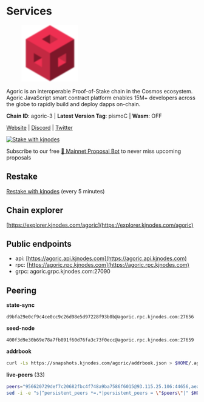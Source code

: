 # Services

<figure><img src="https://raw.githubusercontent.com/kj89/cosmos-images/main/logos/agoric.png" width="150" alt=""><figcaption></figcaption></figure>

Agoric is an interoperable Proof-of-Stake chain in the Cosmos ecosystem.  Agoric JavaScript smart contract platform enables 15M+ developers across the  globe to rapidly build and deploy dapps on-chain.

**Chain ID**: agoric-3 | **Latest Version Tag**: pismoC | **Wasm**: OFF

[Website](https://agoric.com) | [Discord](https://discord.com/invite/qDW8DRes4s) | [Twitter](https://twitter.com/agoric)

[![Stake with kjnodes](https://i.ibb.co/cr44Q8j/button-stake-with-kjnodes.png)](https://restake.app/agoric/agoricvaloper1ku5sm2twlsywdrp4wz3kfwgyrtqtp0lpr3nvk8)

Subscribe to our free [🤖 Mainnet Proposal Bot](https://t.me/kjnodes_proposal_bot) to never miss upcoming proposals

## Restake

[Restake with kjnodes](https://restake.app/agoric/agoricvaloper1ku5sm2twlsywdrp4wz3kfwgyrtqtp0lpr3nvk8) (every 5 minutes)
## Chain explorer
[https://explorer.kjnodes.com/agoric](https://explorer.kjnodes.com/agoric)

## Public endpoints

* api: [https://agoric.api.kjnodes.com](https://agoric.api.kjnodes.com)
* rpc: [https://agoric.rpc.kjnodes.com](https://agoric.rpc.kjnodes.com)
* grpc: agoric.grpc.kjnodes.com:27090

## Peering

**state-sync**

```text
d9bfa29e0cf9c4ce0cc9c26d98e5d97228f93b0b@agoric.rpc.kjnodes.com:27656
```

**seed-node**

```text
400f3d9e30b69e78a7fb891f60d76fa3c73f0ecc@agoric.rpc.kjnodes.com:27659
```

**addrbook**
```bash
curl -Ls https://snapshots.kjnodes.com/agoric/addrbook.json > $HOME/.agoric/config/addrbook.json
```

**live-peers** (33)
```bash
peers="956620729def7c20682fbc4f748a9ba7586f6015@93.115.25.106:44656,aea83f0d95f3732c700c7fd22f4afdf68f53e538@143.198.100.136:26656,0861af66b3f637db967120d690758ee08222794c@75.119.148.118:36656,e70955351f601ea5be9a9bf41032949a777f31b3@207.244.255.229:10003,37933cb8069e22554e454294d529eddb0fdae145@52.56.185.212:26656,23fd78b96fc7f17b47fc4a0d442b0ec53faebd88@157.90.91.20:12656,a65d3172dca90f0d9f8251c3ed2747f350eb9a7e@95.216.246.187:26656,a38a30c1dd31f63be2befd40b82964b215c3c288@165.22.251.28:26656,711f6f36a6ec3924b6d721de6adce604092e59f2@116.202.226.169:26656,0837c0dac0bb15e79e64207bb0fa5a9a6fa42ad4@178.62.116.62:26656,cf8210566c6c7fc221d49554b81cd0847b4ae68c@157.90.130.253:26656,d9bfa29e0cf9c4ce0cc9c26d98e5d97228f93b0b@65.109.88.38:27656,d03a9974f14ae380fdb7caf46ec71ce5278f0356@34.72.231.9:26656,9837ffb0e6efb898b55e02f53005b95a727f32d1@18.142.177.75:26656,0f642db2770d4dd3e0d030b2f14f1365e40f3b38@82.100.58.101:26657,f095bb53006ebddcbbf29c8df70dddcba6419e36@142.93.145.13:26656,d56af8cb0716909f9b804e7dec8c1d34ae4eed16@65.108.142.81:26676,ca4c3b9d0cf78d934a3b972c328db2e4a9a66c42@64.32.40.114:26656,63bd6649f80362ce513027d99ef32c826fdbd259@45.9.62.136:26656,b8701af626159c0aac2d47b6009ce22988c32813@14.224.158.246:26656,0464c8dded70d01f5ab50a8d6047a6b27ddf2ccd@84.244.95.232:26656,ebc272824924ea1a27ea3183dd0b9ba713494f83@195.3.220.135:27106,1312bbbd4ed1e58b9e4eb1d7788187a4607915e9@165.22.199.234:26060,5e0acd690771af91625095185f6081dd1bccdb8f@78.47.21.189:26656,9ed68bef54712b46713ac755ab7a6e7ad30694ef@192.99.44.79:14456,cef26a8de3aa31f1f4e63898b38667b0816f35d3@14.224.155.176:26656,80e8d307c7b1e7027645a0054ba3e08addfa83b2@88.99.217.85:26656,576e4e90b785fb16c129a0141b57342e51fd61b4@193.176.85.156:26656,8c30ee29afc4b77cf98222edcc3fe823cf1e8306@195.201.106.244:26656,9e673680df593d841b0e09c49f87409654d84ae9@95.217.202.49:37656,aede0d57cd77051cf1270675fa770c22e8074501@64.32.40.117:26656,f23a7b7610843cb8d4a6f1f6a44d08926ea86e6d@195.14.6.2:26015,ade4d8bc8cbe014af6ebdf3cb7b1e9ad36f412c0@135.181.5.219:14456"
sed -i -e "s|^persistent_peers *=.*|persistent_peers = \"$peers\"|" $HOME/.agoric/config/config.toml
```
